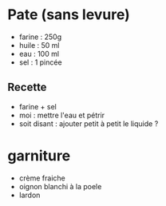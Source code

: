 # Pate (sans levure)
- farine : 250g
- huile : 50 ml
- eau : 100 ml
- sel : 1 pincée

## Recette
- farine + sel
- moi : mettre l'eau et pétrir
- soit disant :  ajouter petit à petit le liquide ?

# garniture
- crème fraiche
- oignon blanchi à la poele
- lardon